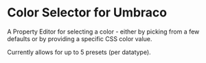 # Color Selector for Umbraco

A Property Editor for selecting a color - either by picking from a few defaults
or by providing a specific CSS color value.

Currently allows for up to 5 presets (per datatype).

